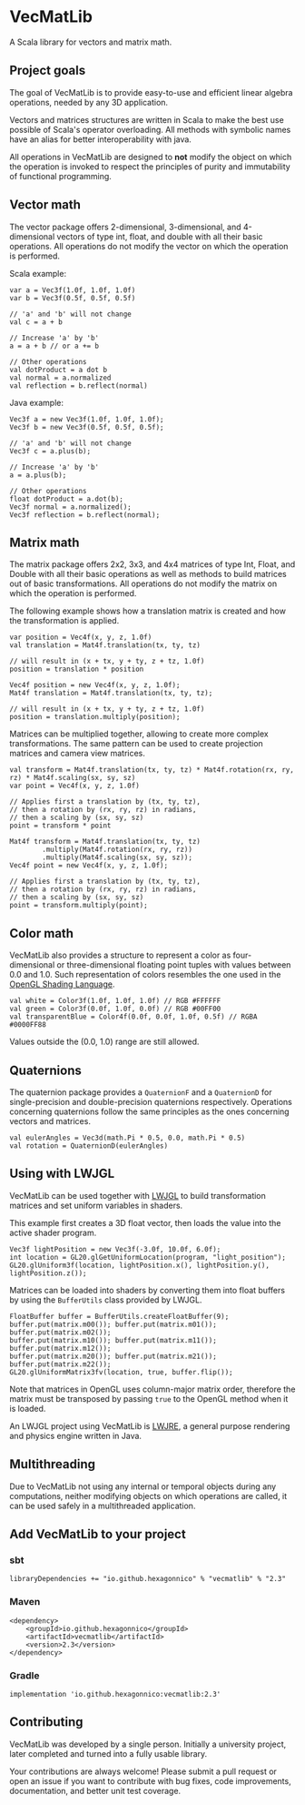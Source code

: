 
# VecMatLib

A Scala library for vectors and matrix math.

## Project goals

The goal of VecMatLib is to provide easy-to-use and efficient linear algebra operations, needed by any 3D application.

Vectors and matrices structures are written in Scala to make the best use possible of Scala's operator overloading.
All methods with symbolic names have an alias for better interoperability with java.

All operations in VecMatLib are designed to **not** modify the object on which the operation is invoked to respect the
principles of purity and immutability of functional programming.

## Vector math

The vector package offers 2-dimensional, 3-dimensional, and 4-dimensional vectors of type int, float, and double with
all their basic operations. All operations do not modify the vector on which the operation is performed.

Scala example:
```
var a = Vec3f(1.0f, 1.0f, 1.0f)
var b = Vec3f(0.5f, 0.5f, 0.5f)

// 'a' and 'b' will not change
val c = a + b

// Increase 'a' by 'b'
a = a + b // or a += b

// Other operations
val dotProduct = a dot b
val normal = a.normalized
val reflection = b.reflect(normal)
```

Java example:
```
Vec3f a = new Vec3f(1.0f, 1.0f, 1.0f);
Vec3f b = new Vec3f(0.5f, 0.5f, 0.5f);

// 'a' and 'b' will not change
Vec3f c = a.plus(b);

// Increase 'a' by 'b'
a = a.plus(b);

// Other operations
float dotProduct = a.dot(b);
Vec3f normal = a.normalized();
Vec3f reflection = b.reflect(normal);
```

## Matrix math

The matrix package offers 2x2, 3x3, and 4x4 matrices of type Int, Float, and Double with all their basic operations as
well as methods to build matrices out of basic transformations.  All operations do not modify the matrix on which the
operation is performed.

The following example shows how a translation matrix is created and how the transformation is applied.

```
var position = Vec4f(x, y, z, 1.0f)
val translation = Mat4f.translation(tx, ty, tz)

// will result in (x + tx, y + ty, z + tz, 1.0f)
position = translation * position
```

```
Vec4f position = new Vec4f(x, y, z, 1.0f);
Mat4f translation = Mat4f.translation(tx, ty, tz);

// will result in (x + tx, y + ty, z + tz, 1.0f)
position = translation.multiply(position);
```

Matrices can be multiplied together, allowing to create more complex transformations.
The same pattern can be used to create projection matrices and camera view matrices.

```
val transform = Mat4f.translation(tx, ty, tz) * Mat4f.rotation(rx, ry, rz) * Mat4f.scaling(sx, sy, sz)
var point = Vec4f(x, y, z, 1.0f)

// Applies first a translation by (tx, ty, tz),
// then a rotation by (rx, ry, rz) in radians,
// then a scaling by (sx, sy, sz)
point = transform * point
```

```
Mat4f transform = Mat4f.translation(tx, ty, tz)
        .multiply(Mat4f.rotation(rx, ry, rz))
        .multiply(Mat4f.scaling(sx, sy, sz));
Vec4f point = new Vec4f(x, y, z, 1.0f);

// Applies first a translation by (tx, ty, tz),
// then a rotation by (rx, ry, rz) in radians,
// then a scaling by (sx, sy, sz)
point = transform.multiply(point);
```

## Color math

VecMatLib also provides a structure to represent a color as four-dimensional or three-dimensional floating point tuples
with values between 0.0 and 1.0. Such representation of colors resembles the one used in the
[OpenGL Shading Language](https://www.khronos.org/opengl/wiki/OpenGL_Shading_Language).

```
val white = Color3f(1.0f, 1.0f, 1.0f) // RGB #FFFFFF
val green = Color3f(0.0f, 1.0f, 0.0f) // RGB #00FF00
val transparentBlue = Color4f(0.0f, 0.0f, 1.0f, 0.5f) // RGBA #0000FF88
```

Values outside the (0.0, 1.0) range are still allowed.

## Quaternions

The quaternion package provides a `QuaternionF` and a `QuaternionD` for single-precision and double-precision
quaternions respectively. Operations concerning quaternions follow the same principles as the ones concerning vectors
and matrices.

```
val eulerAngles = Vec3d(math.Pi * 0.5, 0.0, math.Pi * 0.5)
val rotation = QuaternionD(eulerAngles)
```

## Using with LWJGL

VecMatLib can be used together with [LWJGL](https://lwjgl.org) to build transformation matrices and set uniform
variables in shaders.

This example first creates a 3D float vector, then loads the value into the active shader program.

```
Vec3f lightPosition = new Vec3f(-3.0f, 10.0f, 6.0f);
int location = GL20.glGetUniformLocation(program, "light_position");
GL20.glUniform3f(location, lightPosition.x(), lightPosition.y(), lightPosition.z());
```

Matrices can be loaded into shaders by converting them into float buffers by using the `BufferUtils` class provided by
LWJGL.

```
FloatBuffer buffer = BufferUtils.createFloatBuffer(9);
buffer.put(matrix.m00()); buffer.put(matrix.m01()); buffer.put(matrix.m02());
buffer.put(matrix.m10()); buffer.put(matrix.m11()); buffer.put(matrix.m12());
buffer.put(matrix.m20()); buffer.put(matrix.m21()); buffer.put(matrix.m22());
GL20.glUniformMatrix3fv(location, true, buffer.flip());
```

Note that matrices in OpenGL uses column-major matrix order, therefore the matrix must be transposed by passing `true`
to the OpenGL method when it is loaded.

An LWJGL project using VecMatLib is [LWJRE](https://github.com/HexagonNico/LWJRE-Engine), a general purpose rendering
and physics engine written in Java.

## Multithreading

Due to VecMatLib not using any internal or temporal objects during any computations, neither modifying objects on which
operations are called, it can be used safely in a multithreaded application.

## Add VecMatLib to your project

### sbt

```
libraryDependencies += "io.github.hexagonnico" % "vecmatlib" % "2.3"
```

### Maven

```
<dependency>
    <groupId>io.github.hexagonnico</groupId>
    <artifactId>vecmatlib</artifactId>
    <version>2.3</version>
</dependency>
```

### Gradle

```
implementation 'io.github.hexagonnico:vecmatlib:2.3'
```

## Contributing

VecMatLib was developed by a single person.
Initially a university project, later completed and turned into a fully usable library.

Your contributions are always welcome! Please submit a pull request or open an issue if you want to contribute with bug
fixes, code improvements, documentation, and better unit test coverage.
